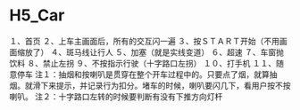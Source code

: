 # H5_Car
１、首页
２、上车主画面后，所有的交互闪一遍
３、按ＳＴＡＲＴ开始（不用画面缩放了）
４、斑马线让行人
５、加塞（就是实线变道）
６、超速
７、车窗抛饮料
８、禁止左拐
９、不按指示行驶（十字路口左拐）
１０、打手机
１１、随意停车
注１：抽烟和按喇叭是贯穿在整个开车过程中的。只要点了烟，就算抽烟。就滑下来提示，并记录行为扣分。堵车的时候，喇叭要闪几下，看用户按不按喇叭。
注２：十字路口左转的时候要判断有没有下推方向灯杆
